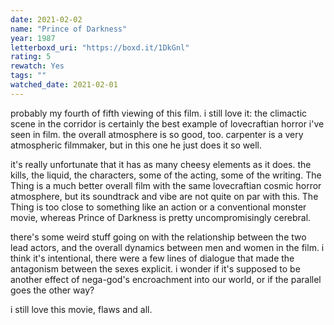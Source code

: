```yaml
---
date: 2021-02-02
name: "Prince of Darkness"
year: 1987
letterboxd_uri: "https://boxd.it/1DkGnl"
rating: 5
rewatch: Yes
tags: ""
watched_date: 2021-02-01
---
```


probably my fourth of fifth viewing of this film. i still love it: the climactic scene in the corridor is certainly the best example of lovecraftian horror i've seen in film. the overall atmosphere is so good, too. carpenter is a very atmospheric filmmaker, but in this one he just does it so well.

it's really unfortunate that it has as many cheesy elements as it does. the kills, the liquid, the characters, some of the acting, some of the writing. The Thing is a much better overall film with the same lovecraftian cosmic horror atmosphere, but its soundtrack and vibe are not quite on par with this. The Thing is too close to something like an action or a conventional monster movie, whereas Prince of Darkness is pretty uncompromisingly cerebral.

there's some weird stuff going on with the relationship between the two lead actors, and the overall dynamics between men and women in the film. i think it's intentional, there were a few lines of dialogue that made the antagonism between the sexes explicit. i wonder if it's supposed to be another effect of nega-god's encroachment into our world, or if the parallel goes the other way?

i still love this movie, flaws and all.
